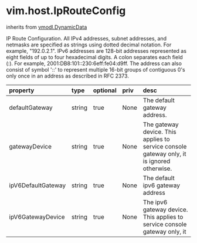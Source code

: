vim.host.IpRouteConfig
======================
inherits from [vmodl.DynamicData](docs/vmodl.DynamicData.md)


IP Route Configuration.  All IPv4 addresses, subnet addresses, and    netmasks are specified as strings using dotted decimal notation.     For example, "192.0.2.1".    IPv6 addresses are 128-bit addresses represented    as eight fields of up to four hexadecimal digits. A colon separates each    field (:). For example, 2001:DB8:101::230:6eff:fe04:d9ff. The address can    also consist of  symbol '::' to represent multiple 16-bit groups of   contiguous 0's only once in an address as described in RFC 2373.

| property | type | optional | priv | desc |
|:---------|:-----|:---------|:-----|:-----|
| defaultGateway | string | true | None | The default gateway address. |
| gatewayDevice | string | true | None | The gateway device. This applies to service console gateway only, it  is ignored otherwise. |
| ipV6DefaultGateway | string | true | None | The default ipv6 gateway address |
| ipV6GatewayDevice | string | true | None | The ipv6 gateway device. This applies to service console gateway only, it |


